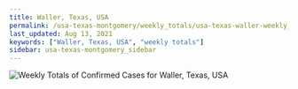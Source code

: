 ```yaml
---
title: Waller, Texas, USA
permalink: /usa-texas-montgomery/weekly_totals/usa-texas-waller-weekly_totals.html
last_updated: Aug 13, 2021
keywords: ["Waller, Texas, USA", "weekly totals"]
sidebar: usa-texas-montgomery_sidebar
---
```


![Weekly Totals of Confirmed Cases for Waller, Texas, USA](/covid_tracker/images/graphs/usa-texas-waller-weekly_totals_graph.png)
